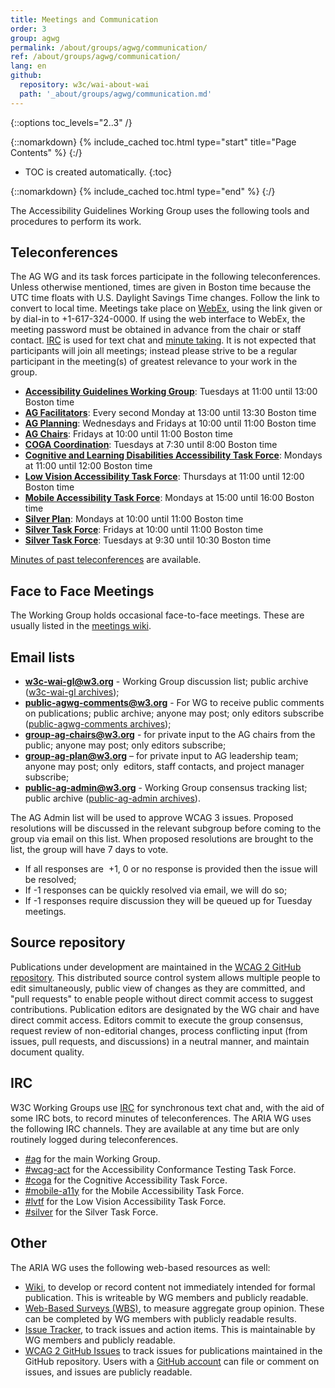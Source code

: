 ```yaml
---
title: Meetings and Communication
order: 3
group: agwg
permalink: /about/groups/agwg/communication/
ref: /about/groups/agwg/communication/
lang: en
github:
  repository: w3c/wai-about-wai
  path: '_about/groups/agwg/communication.md'
---
```


{::options toc_levels="2..3" /}

{::nomarkdown}
{% include_cached toc.html type="start" title="Page Contents" %}
{:/}

-   TOC is created automatically.
{:toc}

{::nomarkdown}
{% include_cached toc.html type="end" %}
{:/}

The Accessibility Guidelines Working Group uses the following tools and procedures to perform its work.

## Teleconferences

The AG WG and its task forces participate in the following teleconferences. Unless otherwise mentioned, times are given in Boston time because the UTC time floats with U.S. Daylight Savings Time changes. Follow the link to convert to local time. Meetings take place on [WebEx](https://www.w3.org/2006/tools/wiki/Category:WebEx), using the link given or by dial-in to +1-617-324-0000. If using the web interface to WebEx, the meeting password must be obtained in advance from the chair or staff contact. [IRC](#irc) is used for text chat and [minute taking](http://dev.w3.org/cvsweb/~checkout~/2002/scribe/scribedoc.htm?content-type=text/html). It is not expected that participants will join all meetings; instead please strive to be a regular participant in the meeting(s) of greatest relevance to your work in the group.

- **[Accessibility Guidelines Working Group](https://www.w3.org/events/meetings/fad52978-dc63-4427-90b9-e64dd31b0566/)**: Tuesdays at 11:00 until 13:00 Boston time
- **[AG Facilitators](https://www.w3.org/events/meetings/eaacc8a7-94d4-4a66-83d5-5ded358d69cc/)**: Every second Monday at 13:00 until 13:30 Boston time
- **[AG Planning](https://www.w3.org/events/meetings/b39eb1f4-7daf-48e0-8102-b2e590e37651/)**: Wednesdays and Fridays at 10:00 until 11:00 Boston time
- **[AG Chairs](https://www.w3.org/events/meetings/eda3021b-cb28-46af-8f2d-f7af7a664496/)**: Fridays at 10:00 until 11:00 Boston time
- **[COGA Coordination](https://www.w3.org/2017/08/telecon-info_coga-plan)**: Tuesdays at 7:30 until 8:00 Boston time
- **[Cognitive and Learning Disabilities Accessibility Task Force](https://www.w3.org/2017/08/telecon-info_coga)**: Mondays at 11:00 until 12:00 Boston time
- **[Low Vision Accessibility Task Force](https://www.w3.org/2017/08/01-lvtf-info.html)**: Thursdays at 11:00 until 12:00 Boston time
- **[Mobile Accessibility Task Force](https://www.w3.org/2017/08/telecon-info_matf)**: Mondays at 15:00 until 16:00 Boston time
- **[Silver Plan](https://www.w3.org/2017/08/telecon-info_silver-plan)**: Mondays at 10:00 until 11:00 Boston time
- **[Silver Task Force](https://www.w3.org/2017/08/telecon-info_silver-fri)**: Fridays at 10:00 until 11:00 Boston time
- **[Silver Task Force](https://www.w3.org/2017/08/telecon-info_silver-tue)**: Tuesdays at 9:30 until 10:30 Boston time

[Minutes of past teleconferences](https://www.w3.org/WAI/GL/minutes-history) are available.

## Face to Face Meetings

The Working Group holds occasional face-to-face meetings. These are usually listed in the [meetings wiki](https://www.w3.org/WAI/GL/wiki/Meetings).

## Email lists

- **[w3c-wai-gl@w3.org](mailto:w3c-wai-gl@w3.org)** - Working Group discussion list; public archive ([w3c-wai-gl archives](http://lists.w3.org/Archives/Public/w3c-wai-gl/));
- **[public-agwg-comments@w3.org](mailto:public-agwg-comments@w3.org)** - For WG to receive public comments on publications; public archive; anyone may post; only editors subscribe ([public-agwg-comments archives](https://lists.w3.org/Archives/Public/public-agwg-comments/));
- **[group-ag-chairs@w3.org](mailto:group-ag-chairs@w3.org)** - for private input to the AG chairs from the public; anyone may post; only editors subscribe;
- **[group-ag-plan@w3.org](mailto:group-ag-plan@w3.org)** – for private input to AG leadership team; anyone may post; only  editors, staff contacts, and project manager subscribe;
- **[public-ag-admin@w3.org](mailto:public-ag-admin@w3.irg)** - Working Group consensus tracking list; public archive ([public-ag-admin archives](http://lists.w3.org/Archives/Public/public-ag-admin/)).

The AG Admin list will be used to approve WCAG 3 issues. Proposed resolutions will be discussed in the relevant subgroup before coming to the group via email on this list. When proposed resolutions are brought to the list, the group will have 7 days to vote.

- If all responses are  +1, 0 or no response is provided then the issue will be resolved;
- If -1 responses can be quickly resolved via email, we will do so;
- If -1 responses require discussion they will be queued up for Tuesday meetings.

## Source repository

Publications under development are maintained in the [WCAG 2 GitHub repository](https://github.com/w3c/wcag/). This distributed source control system allows multiple people to edit simultaneously, public view of changes as they are committed, and "pull requests" to enable people without direct commit access to suggest contributions. Publication editors are designated by the WG chair and have direct commit access. Editors commit to execute the group consensus, request review of non-editorial changes, process conflicting input (from issues, pull requests, and discussions) in a neutral manner, and maintain document quality.

## IRC

W3C Working Groups use [IRC](https://www.w3.org/wiki/IRC) for synchronous text chat and, with the aid of some IRC bots, to record minutes of teleconferences. The ARIA WG uses the following IRC channels. They are available at any time but are only routinely logged during teleconferences.

- [#ag](irc://irc.w3.org/aria) for the main Working Group.
- [#wcag-act](irc://irc.w3.org/wcag-act) for the Accessibility Conformance Testing Task Force.
- [#coga](irc://irc.w3.org/coga) for the Cognitive Accessibility Task Force.
- [#mobile-a11y](irc://irc.w3.org/mobile-a11y) for the Mobile Accessibility Task Force.
- [#lvtf](irc://irc.w3.org/lvtf) for the Low Vision Accessibility Task Force.
- [#silver](irc://irc.w3.org/silver) for the Silver Task Force.

## Other

The ARIA WG uses the following web-based resources as well:

- [Wiki](https://www.w3.org/WAI/GL/wiki/), to develop or record content not immediately intended for formal publication. This is writeable by WG members and publicly readable.
- [Web-Based Surveys (WBS)](https://www.w3.org/2002/09/wbs/35422/), to measure aggregate group opinion. These can be completed by WG members with publicly readable results.
- [Issue Tracker](https://www.w3.org/WAI/GL/track/), to track issues and action items. This is maintainable by WG members and publicly readable.
- [WCAG 2 GitHub Issues](https://github.com/w3c/wcag/issues) to track issues for publications maintained in the GitHub repository. Users with a [GitHub account](https://github.com/) can file or comment on issues, and issues are publicly readable.